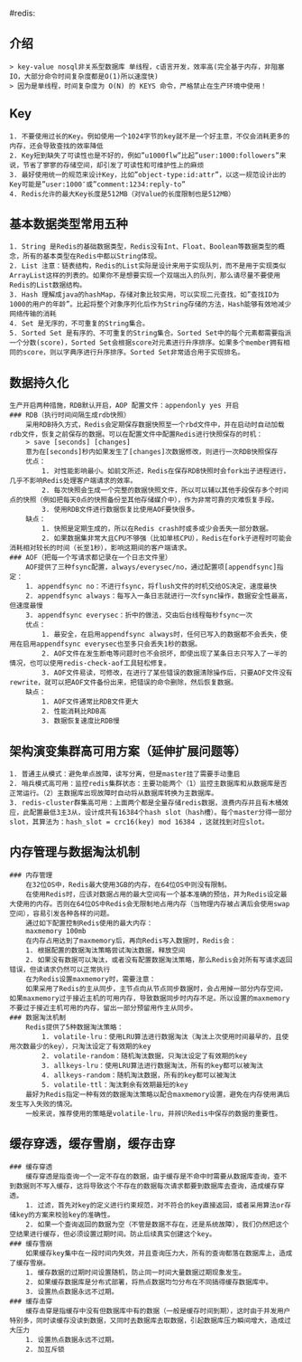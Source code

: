 ﻿#redis:

## 介绍
	> key-value nosql非关系型数据库 单线程，c语言开发，效率高(完全基于内存，非阻塞IO，大部分命令时间复杂度都是O(1)所以速度快)
	> 因为是单线程，时间复杂度为 O(N) 的 KEYS 命令，严格禁止在生产环境中使用！
## Key
	1. 不要使用过长的Key。例如使用一个1024字节的key就不是一个好主意，不仅会消耗更多的内存，还会导致查找的效率降低
	2. Key短到缺失了可读性也是不好的，例如”u1000flw”比起”user:1000:followers”来说，节省了寥寥的存储空间，却引发了可读性和可维护性上的麻烦
	3. 最好使用统一的规范来设计Key，比如”object-type:id:attr”，以这一规范设计出的Key可能是”user:1000″或”comment:1234:reply-to”
	4. Redis允许的最大Key长度是512MB（对Value的长度限制也是512MB）
## 基本数据类型常用五种
	1. String 是Redis的基础数据类型，Redis没有Int、Float、Boolean等数据类型的概念，所有的基本类型在Redis中都以String体现。
	2. List 注意：链表结构，Redis的List实际是设计来用于实现队列，而不是用于实现类似ArrayList这样的列表的。如果你不是想要实现一个双端出入的队列，那么请尽量不要使用Redis的List数据结构。
	3. Hash 理解成java的hashMap，存储对象比较实用，可以实现二元查找，如”查找ID为1000的用户的年龄”。比起将整个对象序列化后作为String存储的方法，Hash能够有效地减少网络传输的消耗
	4. Set 是无序的，不可重复的String集合。
	5. Sorted Set 是有序的、不可重复的String集合。Sorted Set中的每个元素都需要指派一个分数(score)，Sorted Set会根据score对元素进行升序排序。如果多个member拥有相同的score，则以字典序进行升序排序。Sorted Set非常适合用于实现排名。
## 数据持久化
	生产开启两种措施，RDB默认开启，AOP 配置文件：appendonly yes 开启
	### RDB（执行时间间隔生成rdb快照）
		采用RDB持久方式，Redis会定期保存数据快照至一个rbd文件中，并在启动时自动加载rdb文件，恢复之前保存的数据。可以在配置文件中配置Redis进行快照保存的时机：
		> save [seconds] [changes]
		意为在[seconds]秒内如果发生了[changes]次数据修改，则进行一次RDB快照保存
		优点：
			1. 对性能影响最小。如前文所述，Redis在保存RDB快照时会fork出子进程进行，几乎不影响Redis处理客户端请求的效率。
			2. 每次快照会生成一个完整的数据快照文件，所以可以辅以其他手段保存多个时间点的快照（例如把每天0点的快照备份至其他存储媒介中），作为非常可靠的灾难恢复手段。
			3. 使用RDB文件进行数据恢复比使用AOF要快很多。
		缺点：
			1. 快照是定期生成的，所以在Redis crash时或多或少会丢失一部分数据。
			2. 如果数据集非常大且CPU不够强（比如单核CPU），Redis在fork子进程时可能会消耗相对较长的时间（长至1秒），影响这期间的客户端请求。
	### AOF（把每一个写请求都记录在一个日志文件里）
		AOF提供了三种fsync配置，always/everysec/no，通过配置项[appendfsync]指定：
		1. appendfsync no：不进行fsync，将flush文件的时机交给OS决定，速度最快
		2. appendfsync always：每写入一条日志就进行一次fsync操作，数据安全性最高，但速度最慢
		3. appendfsync everysec：折中的做法，交由后台线程每秒fsync一次
		优点：
			1. 最安全，在启用appendfsync always时，任何已写入的数据都不会丢失，使用在启用appendfsync everysec也至多只会丢失1秒的数据。
			2. AOF文件在发生断电等问题时也不会损坏，即使出现了某条日志只写入了一半的情况，也可以使用redis-check-aof工具轻松修复。
			3. AOF文件易读，可修改，在进行了某些错误的数据清除操作后，只要AOF文件没有rewrite，就可以把AOF文件备份出来，把错误的命令删除，然后恢复数据。
		缺点：
			1. AOF文件通常比RDB文件更大
			2. 性能消耗比RDB高
			3. 数据恢复速度比RDB慢
## 架构演变集群高可用方案（延伸扩展问题等）
	1. 普通主从模式：避免单点故障，读写分离，但是master挂了需要手动重启
	2. 哨兵模式高可用：监控redis集群状态：主要功能两个（1）监控主数据库和从数据库是否正常运行。（2）主数据库出现故障时自动将从数据库转换为主数据库。
	3. redis-cluster群集高可用：上面两个都是全量存储redis数据，浪费内存并且有木桶效应，此配置最低3主3从，设计成共有16384个hash slot（hash槽）。每个master分得一部分slot，其算法为：hash_slot = crc16(key) mod 16384 ，这就找到对应slot。
## 内存管理与数据淘汰机制
	### 内存管理
		在32位OS中，Redis最大使用3GB的内存，在64位OS中则没有限制。
		在使用Redis时，应该对数据占用的最大空间有一个基本准确的预估，并为Redis设定最大使用的内存。否则在64位OS中Redis会无限制地占用内存（当物理内存被占满后会使用swap空间），容易引发各种各样的问题。
		通过如下配置控制Redis使用的最大内存：
		maxmemory 100mb
		在内存占用达到了maxmemory后，再向Redis写入数据时，Redis会：
		1. 根据配置的数据淘汰策略尝试淘汰数据，释放空间
		2. 如果没有数据可以淘汰，或者没有配置数据淘汰策略，那么Redis会对所有写请求返回错误，但读请求仍然可以正常执行
		在为Redis设置maxmemory时，需要注意：
		如果采用了Redis的主从同步，主节点向从节点同步数据时，会占用掉一部分内存空间，如果maxmemory过于接近主机的可用内存，导致数据同步时内存不足。所以设置的maxmemory不要过于接近主机可用的内存，留出一部分预留用作主从同步。
	### 数据淘汰机制
		Redis提供了5种数据淘汰策略：
			1. volatile-lru：使用LRU算法进行数据淘汰（淘汰上次使用时间最早的，且使用次数最少的key），只淘汰设定了有效期的key
			2. volatile-random：随机淘汰数据，只淘汰设定了有效期的key
			3. allkeys-lru：使用LRU算法进行数据淘汰，所有的key都可以被淘汰
			4. allkeys-random：随机淘汰数据，所有的key都可以被淘汰
			5. volatile-ttl：淘汰剩余有效期最短的key
		最好为Redis指定一种有效的数据淘汰策略以配合maxmemory设置，避免在内存使用满后发生写入失败的情况。
		一般来说，推荐使用的策略是volatile-lru，并辨识Redis中保存的数据的重要性。
## 缓存穿透，缓存雪崩，缓存击穿
	### 缓存穿透
		缓存穿透是指查询一个一定不存在的数据，由于缓存是不命中时需要从数据库查询，查不到数据则不写入缓存，这将导致这个不存在的数据每次请求都要到数据库去查询，造成缓存穿透。
		1. 过滤，首先对key的定义进行约束规范，对不符合的key直接返回，或者采用算法or存储key的方案来校验key的准确性。
		2. 如果一个查询返回的数据为空（不管是数据不存在，还是系统故障），我们仍然把这个空结果进行缓存，但必须设置过期时间。防止后续真实创建这个key。
	### 缓存雪崩
		如果缓存key集中在一段时间内失效，并且查询压力大，所有的查询都落在数据库上，造成了缓存雪崩。
		1. 缓存数据的过期时间设置随机，防止同一时间大量数据过期现象发生。
		2. 如果缓存数据库是分布式部署，将热点数据均匀分布在不同搞得缓存数据库中。
		3. 设置热点数据永远不过期。
	### 缓存击穿
		缓存击穿是指缓存中没有但数据库中有的数据（一般是缓存时间到期），这时由于并发用户特别多，同时读缓存没读到数据，又同时去数据库去取数据，引起数据库压力瞬间增大，造成过大压力
		1. 设置热点数据永远不过期。
		2. 加互斥锁